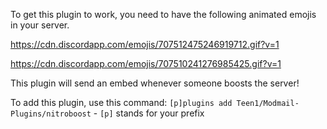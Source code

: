 To get this plugin to work, you need to have the following animated emojis in your server.

https://cdn.discordapp.com/emojis/707512475246919712.gif?v=1

https://cdn.discordapp.com/emojis/707510241276985425.gif?v=1

This plugin will send an embed whenever someone boosts the server!

To add this plugin, use this command: `[p]plugins add Teen1/Modmail-Plugins/nitroboost`  - `[p]` stands for your prefix
